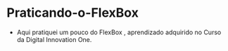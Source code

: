 # Praticando-o-FlexBox
- Aqui pratiquei um pouco do FlexBox , aprendizado adquirido no Curso da Digital Innovation One.
